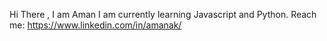 Hi There , I am Aman
I am currently learning Javascript and Python.
Reach me: https://www.linkedin.com/in/amanak/
